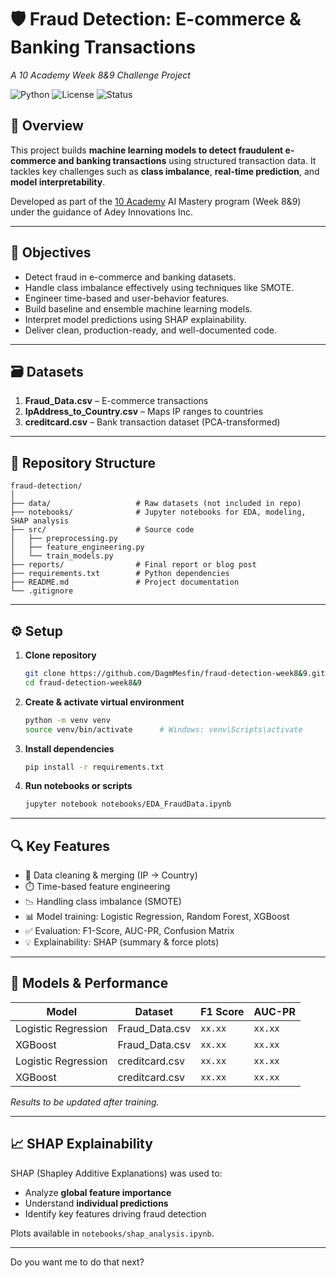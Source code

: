 

# 🛡️ Fraud Detection: E-commerce & Banking Transactions

*A 10 Academy Week 8&9 Challenge Project*

![Python](https://img.shields.io/badge/Python-3.9%2B-blue.svg)
![License](https://img.shields.io/badge/License-MIT-green.svg)
![Status](https://img.shields.io/badge/status-active-brightgreen)

## 📌 Overview

This project builds **machine learning models to detect fraudulent e-commerce and banking transactions** using structured transaction data. It tackles key challenges such as **class imbalance**, **real-time prediction**, and **model interpretability**.

Developed as part of the [10 Academy](https://10academy.org/) AI Mastery program (Week 8&9) under the guidance of Adey Innovations Inc.

---

## 🚀 Objectives

* Detect fraud in e-commerce and banking datasets.
* Handle class imbalance effectively using techniques like SMOTE.
* Engineer time-based and user-behavior features.
* Build baseline and ensemble machine learning models.
* Interpret model predictions using SHAP explainability.
* Deliver clean, production-ready, and well-documented code.

---

## 🗃️ Datasets

1. **Fraud\_Data.csv** – E-commerce transactions
2. **IpAddress\_to\_Country.csv** – Maps IP ranges to countries
3. **creditcard.csv** – Bank transaction dataset (PCA-transformed)

---

## 📁 Repository Structure

```
fraud-detection/
│
├── data/                   # Raw datasets (not included in repo)
├── notebooks/              # Jupyter notebooks for EDA, modeling, SHAP analysis
├── src/                    # Source code
│   ├── preprocessing.py
│   ├── feature_engineering.py
│   └── train_models.py
├── reports/                # Final report or blog post
├── requirements.txt        # Python dependencies
├── README.md               # Project documentation
└── .gitignore
```

---

## ⚙️ Setup

1. **Clone repository**

   ```bash
   git clone https://github.com/DagmMesfin/fraud-detection-week8&9.git
   cd fraud-detection-week8&9
   ```

2. **Create & activate virtual environment**

   ```bash
   python -m venv venv
   source venv/bin/activate      # Windows: venv\Scripts\activate
   ```

3. **Install dependencies**

   ```bash
   pip install -r requirements.txt
   ```

4. **Run notebooks or scripts**

   ```bash
   jupyter notebook notebooks/EDA_FraudData.ipynb
   ```

---

## 🔍 Key Features

* 🧹 Data cleaning & merging (IP → Country)
* ⏱️ Time-based feature engineering
* 📉 Handling class imbalance (SMOTE)
* 📊 Model training: Logistic Regression, Random Forest, XGBoost
* ✅ Evaluation: F1-Score, AUC-PR, Confusion Matrix
* 💡 Explainability: SHAP (summary & force plots)

---

## 🧪 Models & Performance

| Model               | Dataset         | F1 Score | AUC-PR  |
| ------------------- | --------------- | -------- | ------- |
| Logistic Regression | Fraud\_Data.csv | `xx.xx`  | `xx.xx` |
| XGBoost             | Fraud\_Data.csv | `xx.xx`  | `xx.xx` |
| Logistic Regression | creditcard.csv  | `xx.xx`  | `xx.xx` |
| XGBoost             | creditcard.csv  | `xx.xx`  | `xx.xx` |

*Results to be updated after training.*

---

## 📈 SHAP Explainability

SHAP (Shapley Additive Explanations) was used to:

* Analyze **global feature importance**
* Understand **individual predictions**
* Identify key features driving fraud detection

Plots available in `notebooks/shap_analysis.ipynb`.

---

Do you want me to do that next?
